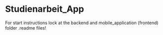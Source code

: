 # Studienarbeit_App

For start instructions lock at the backend and mobile_application (frontend) folder .readme files!
